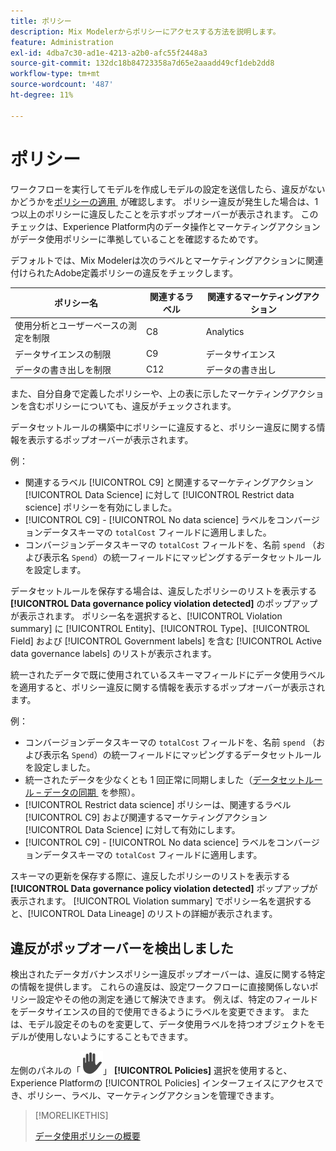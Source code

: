 ```yaml
---
title: ポリシー
description: Mix Modelerからポリシーにアクセスする方法を説明します。
feature: Administration
exl-id: 4dba7c30-ad1e-4213-a2b0-afc55f2448a3
source-git-commit: 132dc18b84723358a7d65e2aaadd49cf1deb2dd8
workflow-type: tm+mt
source-wordcount: '487'
ht-degree: 11%

---
```


# ポリシー

ワークフローを実行してモデルを作成しモデルの設定を送信したら、違反がないかどうかを [&#x200B; ポリシーの適用 &#x200B;](https://experienceleague.adobe.com/ja/docs/experience-platform/data-governance/enforcement/overview#automatic-enforcement) が確認します。 ポリシー違反が発生した場合は、1 つ以上のポリシーに違反したことを示すポップオーバーが表示されます。 このチェックは、Experience Platform内のデータ操作とマーケティングアクションがデータ使用ポリシーに準拠していることを確認するためです。

デフォルトでは、Mix Modelerは次のラベルとマーケティングアクションに関連付けられたAdobe定義ポリシーの違反をチェックします。

| ポリシー名 | 関連するラベル | 関連するマーケティングアクション |
|---|---|---|
| 使用分析とユーザーベースの測定を制限 | C8 | Analytics |
| データサイエンスの制限 | C9 | データサイエンス |
| データの書き出しを制限 | C12 | データの書き出し |

また、自分自身で定義したポリシーや、上の表に示したマーケティングアクションを含むポリシーについても、違反がチェックされます。

データセットルールの構築中にポリシーに違反すると、ポリシー違反に関する情報を表示するポップオーバーが表示されます。

例：

- 関連するラベル [!UICONTROL C9] と関連するマーケティングアクション [!UICONTROL Data Science] に対して [!UICONTROL Restrict data science] ポリシーを有効にしました。
- [!UICONTROL C9] - [!UICONTROL No data science] ラベルをコンバージョンデータスキーマの `totalCost` フィールドに適用しました。
- コンバージョンデータスキーマの `totalCost` フィールドを、名前 `spend` （および表示名 `Spend`）の統一フィールドにマッピングするデータセットルールを設定します。

データセットルールを保存する場合は、違反したポリシーのリストを表示する **[!UICONTROL Data governance policy violation detected]** のポップアップが表示されます。 ポリシー名を選択すると、[!UICONTROL Violation summary] に [!UICONTROL Entity]、[!UICONTROL Type]、[!UICONTROL Field] および [!UICONTROL Government labels] を含む [!UICONTROL Active data governance labels] のリストが表示されます。

<!-- pending screenshot -->

統一されたデータで既に使用されているスキーマフィールドにデータ使用ラベルを適用すると、ポリシー違反に関する情報を表示するポップオーバーが表示されます。

例：

- コンバージョンデータスキーマの `totalCost` フィールドを、名前 `spend` （および表示名 `Spend`）の統一フィールドにマッピングするデータセットルールを設定しました。
- 統一されたデータを少なくとも 1 回正常に同期しました（[&#x200B; データセットルール – データの同期 &#x200B;](/help/harmonize-data/dataset-rules.md#sync-data) を参照）。
- [!UICONTROL Restrict data science] ポリシーは、関連するラベル [!UICONTROL C9] および関連するマーケティングアクション [!UICONTROL Data Science] に対して有効にします。
- [!UICONTROL C9] - [!UICONTROL No data science] ラベルをコンバージョンデータスキーマの `totalCost` フィールドに適用します。

スキーマの更新を保存する際に、違反したポリシーのリストを表示する **[!UICONTROL Data governance policy violation detected]** ポップアップが表示されます。 [!UICONTROL Violation summary] でポリシー名を選択すると、[!UICONTROL Data Lineage] のリストの詳細が表示されます。

<!-- pending screenshot -->

## 違反がポップオーバーを検出しました

検出されたデータガバナンスポリシー違反ポップオーバーは、違反に関する特定の情報を提供します。 これらの違反は、設定ワークフローに直接関係しないポリシー設定やその他の測定を通じて解決できます。 例えば、特定のフィールドをデータサイエンスの目的で使用できるようにラベルを変更できます。 または、モデル設定そのものを変更して、データ使用ラベルを持つオブジェクトをモデルが使用しないようにすることもできます。

左側のパネルの「![&#x200B; プライバシー &#x200B;](/help/assets/icons/Privacy.svg)」 **[!UICONTROL Policies]** 選択を使用すると、Experience Platformの [!UICONTROL Policies] インターフェイスにアクセスでき、ポリシー、ラベル、マーケティングアクションを管理できます。

<!--
Currently,  Mix Modeler does not support all of the data governance functionality offered by Experience Platform. Field level access control is supported. See [Field level access control](../harmonize-data/dataset-rules.md#field-level-access-control)
-->

>[!MORELIKETHIS]
>
>[データ使用ポリシーの概要](https://experienceleague.adobe.com/ja/docs/experience-platform/data-governance/policies/overview)
>
>


